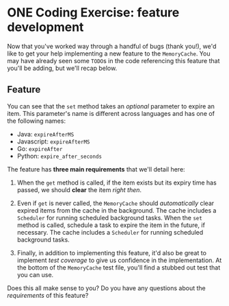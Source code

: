 # ONE Coding Exercise: feature development

Now that you've worked way through a handful of bugs (thank you!), we'd like to
get your help implementing a new feature to the `MemoryCache`. You may have already
seen some `TODO`s in the code referencing this feature that you'll be adding, but
we'll recap below.

## Feature

You can see that the `set` method takes an _optional_ parameter to expire an item. This
parameter's name is different across languages and has one of the following names:

- Java: `expireAfterMS`
- Javascript: `expireAfterMS`
- Go: `expireAfter`
- Python: `expire_after_seconds`

The feature has **three main requirements** that we'll detail here:

1. When the `get` method is called, if the item exists but its expiry time has passed,
   we should **clear** the item _right then_.

2. Even if `get` is never called, the `MemoryCache` should _automatically_ clear expired
   items from the cache in the background.
   The cache includes a `Scheduler` for running scheduled background tasks. When the `set` method is called, schedule a task to expire
   the item in the future, if necessary.
   The cache includes a `Scheduler` for running scheduled background tasks.

3. Finally, in addition to implementing this feature, it'd also be great to implement _test coverage_
   to give us confidence in the implementation. At the bottom of the `MemoryCache` test file, you'll find
   a stubbed out test that you can use.

Does this all make sense to you? Do you have any questions about the _requirements_ of this feature?
